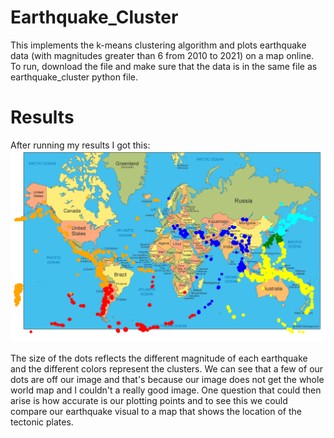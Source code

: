 # Earthquake_Cluster
This implements the k-means clustering algorithm and plots earthquake data (with magnitudes greater than 6 from 2010 to 2021) on a map online. To run, download the file and make sure that the data is in the same file as earthquake_cluster python file.  



# Results

After running my results I got this:
![image of earthquake cluster](https://github.com/cmoats/Earthquake_Cluster/blob/main/Clustering%20results.PNG)

The size of the dots reflects the different magnitude of each earthquake and the different colors represent the clusters. We can see that a few of our dots are off our image and that's because our image does not get the whole world map and I couldn't a really good image. One question that could then arise is how accurate is our plotting points and to see this we could compare our earthquake visual to a map that shows the location of the tectonic plates.  
